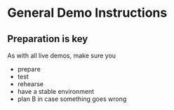 # General Demo Instructions

## Preparation is key
As with all live demos, make sure you
* prepare
* test
* rehearse 
* have  a stable environment
* plan B in case something goes wrong
